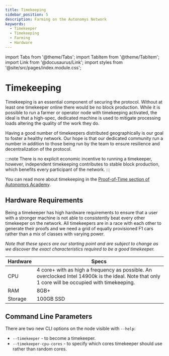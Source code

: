 ```yaml
---
title: Timekeeping
sidebar_position: 5
description: Farming on the Autonomys Network
keywords:
  - Timekeeper
  - Timekeeping
  - Farming
  - Hardware
---
```


import Tabs from '@theme/Tabs';
import TabItem from '@theme/TabItem';
import Link from '@docusaurus/Link';
import styles from '@site/src/pages/index.module.css';

# Timekeeping

Timekeeping is an essential component of securing the protocol. Without at least one timekeeper online there would be no block production. While it is possible to run a farmer or operator node with timekeeping activated, the ideal is that a high-spec, dedicated machine is used to mitigate processing loads altering the quality of the work they do.

Having a good number of timekeepers distributed geographically is our goal to foster a healthy network. Our hope is that our dedicated community run a number in addition to those being run by the team to ensure resilience and decentralization of the protocol.

:::note
There is no explicit economic incentive to running a timekeeper, however, independent timekeeping contributes to stable block production, which benefits every participant of the network.
:::

You can read more about timekeeping in the [Proof-of-Time section of Autonomys Academy](https://academy.autonomys.xyz/subspace-protocol/consensus/proof-of-time#timekeeping).


## Hardware Requirements

Being a timekeeper has high hardware requirements to ensure that a user with a stronger machine is not able to consistently beat every other timekeeper on the network. All timekeepers are in a race with each other to generate their proofs and we need a grid of equally provisioned F1 cars rather than a mix of classes with varying power.

*Note that these specs are our starting point and are subject to change as we discover the exact characteristics required to be a good timekeeper.*

| Hardware | Specs |
| --- | --- |
| CPU | 4 core+ with as high a frequency as possible. An overclocked Intel 14900k is the ideal. Note that only 1 core will be occupied with timekeeping. |
| RAM | 8GB+ |
| Storage | 100GB SSD |

## Command Line Parameters

There are two new CLI options on the node visible with `--help`:

- `--timekeeper` - to become a timekeeper.
- `--timekeeper-cpu-cores` - to specify which cores timekeeper should use rather than random cores.
